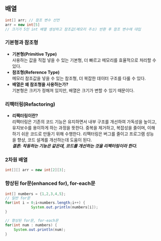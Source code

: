 ## 배열

```java
int[] arr; // 참조 변수 선언
arr = new int[5] 
// 크기가 5인 int 배열 생성하고 참조값(메모리 주소) 반환 후 참조 변수에 대입
```

### 기본형과 참조형
- **기본형(Primitive Type)**   
사용하는 값을 직접 넣을 수 있는 기본형, 더 빠르고 메모리를 효율적으로 처리할 수 있다.
- **참조형(Reference Type)**   
메모리 참조값을 넣을 수 있는 참조형, 더 복잡한 데이터 구조를 다룰 수 있다.
- **배열은 왜 참조형을 사용하는가?**   
기본형은 크키가 정해져 있지만, 배열은 크기가 변할 수 있기 때문이다.

### 리팩터링(Refactoring)

- **리팩터링이란?**   
리팩터링은 기존의 코드 기능은 유지하면서 내부 구조를 개선하여 가독성을 높이고, 
유지보수를 용이하게 하는 과정을 뜻한다. 중복을 제거하고, 복잡성을 줄이며,
이해하기 쉬운 코드로 만들기 위해 수행한다.
리팩터링은 버그를 줄이고 프로그램 성능을 향상, 코드 설계를 개선하는데 도움이 된다.   
***결론: 작동하는 기능은 같은데, 코드를 개선하는 것을 리팩터링이라 한다.***

### 2차원 배열
```java
int[][] arr = new int[2][3];
```

### 향상된 for문(enhanced for), for-each문
```java
int[] numbers = {1,2,3,4,5};
// 일반 for문
for(int i = 0;i<numbers.length;i++) {
            System.out.println(numbers[i]);
}

// 향상된 for문, for-each문
for(int num : numbers) {
    System.out.println(num);
}
```
